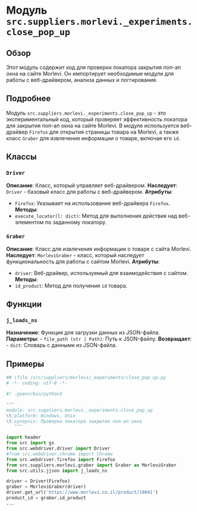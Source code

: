 # Модуль `src.suppliers.morlevi._experiments.close_pop_up`

## Обзор

Этот модуль содержит код для проверки локатора закрытия поп-ап окна на сайте Morlevi. Он импортирует необходимые модули для работы с веб-драйвером, анализа данных и логгирования. 

## Подробнее

Модуль `src.suppliers.morlevi._experiments.close_pop_up`  - это экспериментальный код, который проверяет эффективность локатора для закрытия поп-ап окна на сайте Morlevi.  В модуле используется веб-драйвер `Firefox` для открытия страницы товара на Morlevi, а также класс `Graber` для извлечения информации о товаре, включая его `id`. 

## Классы

### `Driver`
**Описание**: Класс, который управляет веб-драйвером. 
**Наследует**: `Driver` - базовый класс для работы с веб-драйвером. 
**Атрибуты**: 
   - `Firefox`:  Указывает на использование веб-драйвера `Firefox`.
**Методы**:
   - `execute_locator(l: dict)`: Метод для выполнения действия над веб-элементом по заданному локатору. 

### `Graber` 
**Описание**: Класс для извлечения информации о товаре с сайта Morlevi. 
**Наследует**: `MorleviGraber` -  класс, который наследует функциональность для работы с сайтом Morlevi.
**Атрибуты**:
   - `driver`: Веб-драйвер, используемый для взаимодействия с сайтом.
**Методы**:
   - `id_product`:  Метод для получения `id` товара.

## Функции

### `j_loads_ns`

**Назначение**: Функция для загрузки данных из JSON-файла.
**Параметры**: 
    - `file_path (str | Path)`: Путь к JSON-файлу.
**Возвращает**:
    - `dict`: Словарь с данными из JSON-файла.

## Примеры 

```python
## \file /src/suppliers/morlevi/_experiments/close_pop_up.py
# -*- coding: utf-8 -*-

#! .pyenv/bin/python3

"""
module: src.suppliers.morlevi._experiments.close_pop_up
\t:platform: Windows, Unix
\t:synopsis: Проверка локатора закрытия поп-ап окна
   """

import header
from src import gs
from src.webdriver.driver import Driver
#from src.webdriver.chrome import Chrome
from src.webdriver.firefox import Firefox
from src.suppliers.morlevi.graber import Graber as MorleviGraber
from src.utils.jjson import j_loads_ns

driver = Driver(Firefox)
graber = MorleviGraber(driver)
driver.get_url('https://www.morlevi.co.il/product/19041')
product_id = graber.id_product
...